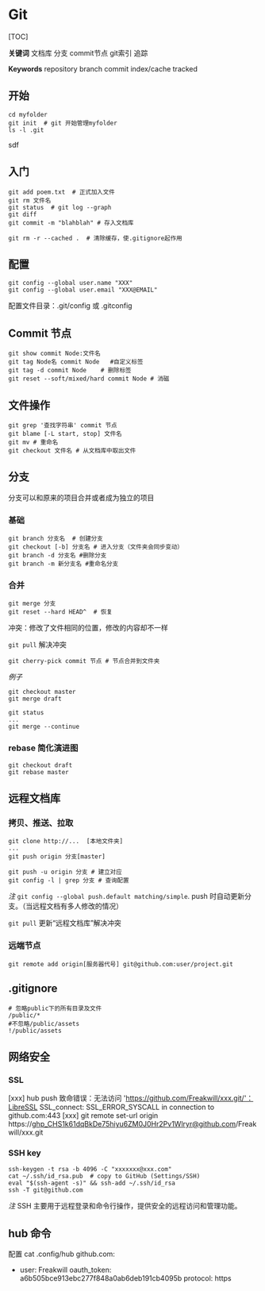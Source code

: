 # Git

[TOC]

**关键词** 文档库 分支 commit节点 git索引 追踪

**Keywords** repository branch commit index/cache tracked

## 开始

```shell
cd myfolder
git init  # git 开始管理myfolder
ls -l .git
```

sdf

## 入门

```shell
git add poem.txt  # 正式加入文件
git rm 文件名
git status  # git log --graph
git diff
git commit -m "blahblah" # 存入文档库

git rm -r --cached .  # 清除缓存，使.gitignore起作用
```



## 配置

```shell
git config --global user.name "XXX"
git config --global user.email "XXX@EMAIL"
```

配置文件目录：.git/config 或 .gitconfig

## Commit 节点



```shell
git show commit Node:文件名
git tag Node名 commit Node   #自定义标签
git tag -d commit Node    # 删除标签
git reset --soft/mixed/hard commit Node # 消磁
```



## 文件操作

```shell
git grep '查找字符串' commit 节点
git blame [-L start, stop] 文件名
git mv # 重命名
git checkout 文件名 # 从文档库中取出文件
```


## 分支

分支可以和原来的项目合并或者成为独立的项目

### 基础

```shell
git branch 分支名  # 创建分支
git checkout [-b] 分支名 # 进入分支（文件夹会同步变动）
git branch -d 分支名 #删除分支
git branch -m 新分支名 #重命名分支
```

### 合并

```shell
git merge 分支
git reset --hard HEAD^  # 恢复
```


冲突：修改了文件相同的位置，修改的内容却不一样

`git pull` 解决冲突

```shell
git cherry-pick commit 节点 # 节点合并到文件夹
```

*例子*

```shell
git checkout master
git merge draft

git status
...
git merge --continue
```

### rebase 简化演进图

```shell
git checkout draft
git rebase master
```


## 远程文档库

### 拷贝、推送、拉取

```shell
git clone http://...  [本地文件夹]
...
git push origin 分支[master]

git push -u origin 分支 # 建立对应
git config -l | grep 分支 # 查询配置
```


*注* `git config --global push.default matching/simple`. push 时自动更新分支。（当远程文档有多人修改的情况）

`git pull` 更新“远程文档库”解决冲突

### 远端节点

```shell
git remote add origin[服务器代号] git@github.com:user/project.git
```


## .gitignore

```shell
# 忽略public下的所有目录及文件
/public/*
#不忽略/public/assets
!/public/assets
```

## 网络安全
### SSL

[xxx] hub push
致命错误：无法访问 'https://github.com/Freakwill/xxx.git/'：LibreSSL SSL_connect: SSL_ERROR_SYSCALL in connection to github.com:443
[xxx] git remote set-url origin https://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@github.com/Freakwill/xxx.git


### SSH key

```shell
ssh-keygen -t rsa -b 4096 -C "xxxxxxx@xxx.com"
cat ~/.ssh/id_rsa.pub  # copy to GitHub (Settings/SSH)
eval "$(ssh-agent -s)" && ssh-add ~/.ssh/id_rsa
ssh -T git@github.com
```

*注* SSH 主要用于远程登录和命令行操作，提供安全的远程访问和管理功能。

## hub 命令

配置 cat .config/hub
github.com:
- user: Freakwill
  oauth_token: a6b505bce913ebc277f848a0ab6deb191cb4095b
  protocol: https
